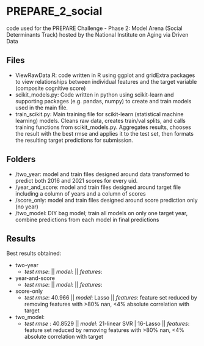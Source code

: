 # PREPARE_2_social
code used for the PREPARE Challenge - Phase 2: Model Arena (Social Determinants Track) hosted by the National Institute on Aging via Driven Data


## Files 
* ViewRawData.R: code written in R using ggplot and gridExtra packages to view relationships between individual features and the target variable (composite cognitive score)
* scikit_models.py: Code written in python using scikit-learn and supporting packages (e.g. pandas, numpy) to create and train models used in the main file.
* train_scikit.py: Main training file for scikit-learn (statistical machine learning) models. Cleans raw data, creates train/val splits, and calls training functions from scikit_models.py. Aggregates results, chooses the result with the best rmse and applies it to the test set, then formats the resulting target predictions for submission.

## Folders 
* /two_year: model and train files designed around data transformed to predict both 2016 and 2021 scores for every uid.
* /year_and_score: model and train files designed around target file including a column of years and a column of scores
* /score_only: model and train files designed around score prediction only (no year)
* /two_model: DIY bag model; train all models on only one target year, combine predictions from each model in final predictions

## Results
Best results obtained: 
* two-year
  * *test rmse*:   ||   *model*:   ||   *features*:  
* year-and-score
  * *test rmse*:   ||   *model*:   ||   *features*:  
* score-only
  * *test rmse*: 40.966   ||   *model*: Lasso   ||   *features*:  feature set reduced by removing features with >80% nan, <4% absolute correlation with target
* two_model: 
  * *test rmse* : 40.8529   ||   *model*: 21-linear SVR | 16-Lasso   ||   *features*:  feature set reduced by removing features with >80% nan, <4% absolute correlation with target

